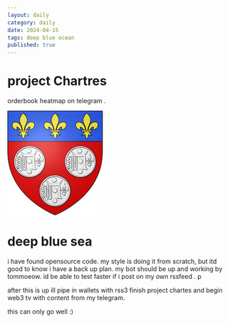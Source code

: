 ```yaml
---
layout: daily
category: daily
date: 2024-04-15
tags: deep blue ocean
published: true
---
```



# project Chartres 

orderbook heatmap on telegram . 


![alt text](../images/image-2.png)


# deep blue sea  
i have found opensource code. my style is doing it from scratch, but itd good to know i have a back up plan. my bot should be up and working by tommoeow. id be able to test faster if i post on my own rssfeed . 
p

after this is up ill pipe in wallets with rss3 finish project chartes and begin web3 tv with content from my telegram. 

this can only go well :) 


